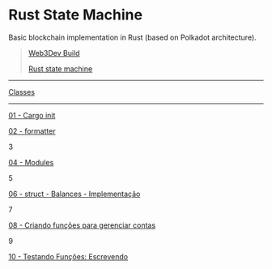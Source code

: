 # Rust State Machine
Basic blockchain implementation in Rust (based on Polkadot architecture).

> [Web3Dev Build](https://build.w3d.community/)
>
> [Rust state machine](https://github.com/shawntabrizi/rust-state-machine)

---

[Classes](https://www.loom.com/share/folder/ae95a87c4df04b4485296243637af107)

---

[01 - Cargo init](https://www.loom.com/share/bf6c5500b0cc4eaab03490f89e2767aa)

[02 - formatter](https://www.loom.com/share/a0d1df366f6e469898bcfa5e454f1d71)

3

[04 - Modules](https://www.loom.com/share/d1aa9ce5662a49b29bb300df6e20735f)

5

[06 - struct - Balances - Implementação](https://www.loom.com/share/7d828a4cf5f1480f91a385dd11c33968)

7

[08 - Criando funções para gerenciar contas](https://www.loom.com/share/63ae33ce78d546569e03783ff08541ed)

9

[10 - Testando Funções: Escrevendo](https://www.loom.com/share/5aaee6d616594f91abe29a07234dba65)
